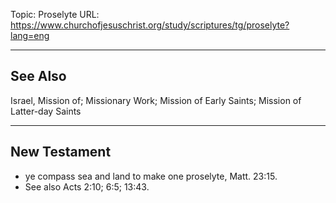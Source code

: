 Topic: Proselyte
URL: https://www.churchofjesuschrist.org/study/scriptures/tg/proselyte?lang=eng

---

## See Also

Israel, Mission of; Missionary Work; Mission of Early Saints; Mission of Latter-day Saints

---

## New Testament

- ye compass sea and land to make one proselyte, Matt. 23:15.
- See also Acts 2:10; 6:5; 13:43.

